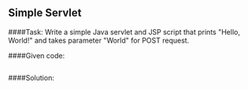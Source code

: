 ## Simple Servlet

####Task:
Write a simple Java servlet and JSP script that prints "Hello, World!" and takes parameter "World" for POST request.

####Given code:
```java
```

####Solution:
```java
```
